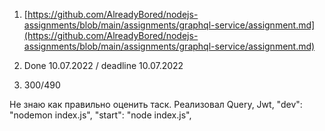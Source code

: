 1. [https://github.com/AlreadyBored/nodejs-assignments/blob/main/assignments/graphql-service/assignment.md](https://github.com/AlreadyBored/nodejs-assignments/blob/main/assignments/graphql-service/assignment.md)


2. Done 10.07.2022 / deadline 10.07.2022
3. 300/490

Не знаю как правильно оценить таск.
Реализовал Query, Jwt, 
 "dev": "nodemon index.js",
 "start": "node index.js",